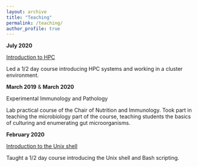 ```yaml
---
layout: archive
title: "Teaching"
permalink: /teaching/
author_profile: true
---
```


**July 2020**

[Introduction to HPC](https://github.com/adamsorbie/intro-to-HPC-course-2020)

Led a 1/2 day course introducing HPC systems and working in a cluster environment. 

**March 2019** & **March 2020**

Experimental Immunology and Pathology

Lab practical course of the Chair of Nutrition and Immunology. Took part in teaching the microbiology 
part of the course, teaching students the basics of culturing and enumerating gut microorganisms. 

**February 2020**

[Introduction to the Unix shell](https://github.com/adamsorbie/unix_shell_course-2020-02-14)

Taught a 1/2 day course introducing the Unix shell and Bash scripting.

